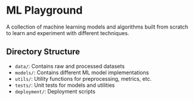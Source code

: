 # ML Playground

A collection of machine learning models and algorithms built from scratch to learn and experiment with different techniques.

## Directory Structure

- `data/`: Contains raw and processed datasets
- `models/`: Contains different ML model implementations
- `utils/`: Utility functions for preprocessing, metrics, etc.
- `tests/`: Unit tests for models and utilities
- `deployment/`: Deployment scripts
